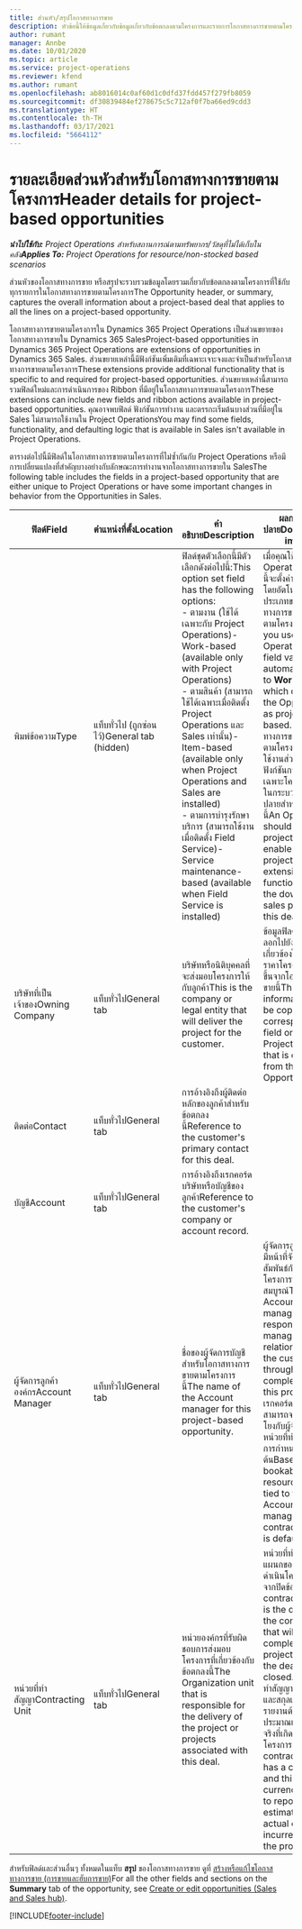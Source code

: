 ```yaml
---
title: ส่วนหัว/สรุปโอกาสทางการขาย
description: หัวข้อนี้ให้ข้อมูลเกี่ยวกับข้อมูลเกี่ยวกับข้อตกลงตามโครงการและรายการโอกาสทางการขายตามโครงการ
author: rumant
manager: Annbe
ms.date: 10/01/2020
ms.topic: article
ms.service: project-operations
ms.reviewer: kfend
ms.author: rumant
ms.openlocfilehash: ab8016014c0af60d1c0dfd37fdd457f279fb8059
ms.sourcegitcommit: df30839484ef278675c5c712af0f7ba66ed9cdd3
ms.translationtype: HT
ms.contentlocale: th-TH
ms.lasthandoff: 03/17/2021
ms.locfileid: "5664112"
---
```

# <a name="header-details-for-project-based-opportunities"></a><span data-ttu-id="9c819-103">รายละเอียดส่วนหัวสำหรับโอกาสทางการขายตามโครงการ</span><span class="sxs-lookup"><span data-stu-id="9c819-103">Header details for project-based opportunities</span></span>

<span data-ttu-id="9c819-104">_**นำไปใช้กับ:** Project Operations สำหรับสถานการณ์ตามทรัพยากร/วัสดุที่ไม่ได้เก็บในคลัง_</span><span class="sxs-lookup"><span data-stu-id="9c819-104">_**Applies To:** Project Operations for resource/non-stocked based scenarios_</span></span>


<span data-ttu-id="9c819-105">ส่วนหัวของโอกาสทางการขาย หรือสรุปจะรวบรวมข้อมูลโดยรวมเกี่ยวกับข้อตกลงตามโครงการที่ใช้กับทุกรายการในโอกาสทางการขายตามโครงการ</span><span class="sxs-lookup"><span data-stu-id="9c819-105">The Opportunity header, or summary, captures the overall information about a project-based deal that applies to all the lines on a project-based opportunity.</span></span>

<span data-ttu-id="9c819-106">โอกาสทางการขายตามโครงการใน Dynamics 365 Project Operations เป็นส่วนขยายของโอกาสทางการขายใน Dynamics 365 Sales</span><span class="sxs-lookup"><span data-stu-id="9c819-106">Project-based opportunities in Dynamics 365 Project Operations are extensions of opportunities in Dynamics 365 Sales.</span></span> <span data-ttu-id="9c819-107">ส่วนขยายเหล่านี้มีฟังก์ชันเพิ่มเติมที่เฉพาะเจาะจงและจำเป็นสำหรับโอกาสทางการขายตามโครงการ</span><span class="sxs-lookup"><span data-stu-id="9c819-107">These extensions provide additional functionality that is specific to and required for project-based opportunities.</span></span> <span data-ttu-id="9c819-108">ส่วนขยายเหล่านี้สามารถรวมฟิลด์ใหม่และการดำเนินการของ Ribbon ที่มีอยู่ในโอกาสทางการขายตามโครงการ</span><span class="sxs-lookup"><span data-stu-id="9c819-108">These extensions can include new fields and ribbon actions available in project-based opportunities.</span></span> <span data-ttu-id="9c819-109">คุณอาจพบฟิลด์ ฟังก์ชันการทำงาน และตรรกะเริ่มต้นบางส่วนที่มีอยู่ใน Sales ไม่สามารถใช้งานใน Project Operations</span><span class="sxs-lookup"><span data-stu-id="9c819-109">You may find some fields, functionality, and defaulting logic that is available in Sales isn't available in Project Operations.</span></span>

<span data-ttu-id="9c819-110">ตารางต่อไปนี้มีฟิลด์ในโอกาสทางการขายตามโครงการที่ไม่ซ้ำกันกับ Project Operations หรือมีการเปลี่ยนแปลงที่สำคัญบางอย่างกับลักษณะการทำงานจากโอกาสทางการขายใน Sales</span><span class="sxs-lookup"><span data-stu-id="9c819-110">The following table includes the fields in a project-based opportunity that are either unique to Project Operations or have some important changes in behavior from the Opportunities in Sales.</span></span>

| <span data-ttu-id="9c819-111">**ฟิลด์**</span><span class="sxs-lookup"><span data-stu-id="9c819-111">**Field**</span></span> | <span data-ttu-id="9c819-112">**ตำแหน่งที่ตั้ง**</span><span class="sxs-lookup"><span data-stu-id="9c819-112">**Location**</span></span> | <span data-ttu-id="9c819-113">**คำอธิบาย**</span><span class="sxs-lookup"><span data-stu-id="9c819-113">**Description**</span></span> | <span data-ttu-id="9c819-114">**ผลกระทบขั้นปลาย**</span><span class="sxs-lookup"><span data-stu-id="9c819-114">**Downstream impact**</span></span> |
| --- | --- | --- | --- |
| <span data-ttu-id="9c819-115">พิมพ์ข้อความ</span><span class="sxs-lookup"><span data-stu-id="9c819-115">Type</span></span> | <span data-ttu-id="9c819-116">แท็บทั่วไป (ถูกซ่อนไว้)</span><span class="sxs-lookup"><span data-stu-id="9c819-116">General tab (hidden)</span></span> | <span data-ttu-id="9c819-117">ฟิลด์ชุดตัวเลือกนี้มีตัวเลือกดังต่อไปนี้:</span><span class="sxs-lookup"><span data-stu-id="9c819-117">This option set field has the following options:</span></span></br><span data-ttu-id="9c819-118">- ตามงาน (ใช้ได้เฉพาะกับ Project Operations)</span><span class="sxs-lookup"><span data-stu-id="9c819-118">- Work-based (available only with Project Operations)</span></span></br><span data-ttu-id="9c819-119">- ตามสินค้า (สามารถใช้ได้เฉพาะเมื่อติดตั้ง Project Operations และ Sales เท่านั้น)</span><span class="sxs-lookup"><span data-stu-id="9c819-119">- Item-based (available only when Project Operations and Sales are installed)</span></span></br><span data-ttu-id="9c819-120">- ตามการบำรุงรักษาบริการ (สามารถใช้งานเมื่อติดตั้ง Field Service)</span><span class="sxs-lookup"><span data-stu-id="9c819-120">- Service maintenance-based (available when Field Service is installed)</span></span> | <span data-ttu-id="9c819-121">เมื่อคุณใช้ Project Operations ค่าฟิลด์นี้จะตั้งค่าเป็น **ตามงาน** โดยอัตโนมัติ ซึ่งจะจัดประเภทของโอกาสทางการขายเป็นแบบตามโครงการ</span><span class="sxs-lookup"><span data-stu-id="9c819-121">When you use Project Operations, this field value is automatically set to **Work-based** which classifies the Opportunity as project-based.</span></span> <span data-ttu-id="9c819-122">โอกาสทางการขายควรเป็นไปตามโครงการเพื่อเปิดใช้งานส่วนขยายและฟังก์ชันการทำงานเฉพาะโครงการทั้งหมดในกระบวนการขายขั้นปลายสำหรับข้อเสนอนี้</span><span class="sxs-lookup"><span data-stu-id="9c819-122">An Opportunity should be project-based to enable all project-specific extensions and functionality in the downstream sales process for this deal.</span></span> |
| <span data-ttu-id="9c819-123">บริษัทที่เป็นเจ้าของ</span><span class="sxs-lookup"><span data-stu-id="9c819-123">Owning Company</span></span> | <span data-ttu-id="9c819-124">แท็บทั่วไป</span><span class="sxs-lookup"><span data-stu-id="9c819-124">General tab</span></span> | <span data-ttu-id="9c819-125">บริษัทหรือนิติบุคคลที่จะส่งมอบโครงการให้กับลูกค้า</span><span class="sxs-lookup"><span data-stu-id="9c819-125">This is the company or legal entity that will deliver the project for the customer.</span></span> | <span data-ttu-id="9c819-126">ข้อมูลฟิลด์นี้จะถูกคัดลอกไปยังฟิลด์ที่เกี่ยวข้องในใบเสนอราคาโครงการที่สร้างขึ้นจากโอกาสทางการขายนี้</span><span class="sxs-lookup"><span data-stu-id="9c819-126">This field information will be copied to the corresponding field on the Project quote that is created from this Opportunity.</span></span> |
| <span data-ttu-id="9c819-127">ติดต่อ</span><span class="sxs-lookup"><span data-stu-id="9c819-127">Contact</span></span> | <span data-ttu-id="9c819-128">แท็บทั่วไป</span><span class="sxs-lookup"><span data-stu-id="9c819-128">General tab</span></span> | <span data-ttu-id="9c819-129">การอ้างอิงถึงผู้ติดต่อหลักของลูกค้าสำหรับข้อตกลงนี้</span><span class="sxs-lookup"><span data-stu-id="9c819-129">Reference to the customer's primary contact for this deal.</span></span> | |
| <span data-ttu-id="9c819-130">บัญชี</span><span class="sxs-lookup"><span data-stu-id="9c819-130">Account</span></span> | <span data-ttu-id="9c819-131">แท็บทั่วไป</span><span class="sxs-lookup"><span data-stu-id="9c819-131">General tab</span></span> | <span data-ttu-id="9c819-132">การอ้างอิงถึงเรกคอร์ดบริษัทหรือบัญชีของลูกค้า</span><span class="sxs-lookup"><span data-stu-id="9c819-132">Reference to the customer's company or account record.</span></span> | |
| <span data-ttu-id="9c819-133">ผู้จัดการลูกค้าองค์กร</span><span class="sxs-lookup"><span data-stu-id="9c819-133">Account Manager</span></span> | <span data-ttu-id="9c819-134">แท็บทั่วไป</span><span class="sxs-lookup"><span data-stu-id="9c819-134">General tab</span></span> | <span data-ttu-id="9c819-135">ชื่อของผู้จัดการบัญชีสำหรับโอกาสทางการขายตามโครงการนี้</span><span class="sxs-lookup"><span data-stu-id="9c819-135">The name of the Account manager for this project-based opportunity.</span></span> | <span data-ttu-id="9c819-136">ผู้จัดการลูกค้าองค์กรมีหน้าที่จัดการความสัมพันธ์กับลูกค้าจนโครงการนี้เสร็จสมบูรณ์</span><span class="sxs-lookup"><span data-stu-id="9c819-136">The Account manager is responsible for managing the relationship with the customer through the completion of this project.</span></span> <span data-ttu-id="9c819-137">ตามเรกคอร์ดทรัพยากรที่สามารถจองได้ที่เชื่อมโยงกับผู้จัดการบัญชี หน่วยที่ทำสัญญาจะมีการกำหนดเป็นค่าเริ่มต้น</span><span class="sxs-lookup"><span data-stu-id="9c819-137">Based on the bookable resource record tied to the Account manager, the contracting unit is defaulted.</span></span> |
| <span data-ttu-id="9c819-138">หน่วยที่ทำสัญญา</span><span class="sxs-lookup"><span data-stu-id="9c819-138">Contracting Unit</span></span> | <span data-ttu-id="9c819-139">แท็บทั่วไป</span><span class="sxs-lookup"><span data-stu-id="9c819-139">General tab</span></span> | <span data-ttu-id="9c819-140">หน่วยองค์กรที่รับผิดชอบการส่งมอบโครงการที่เกี่ยวข้องกับข้อตกลงนี้</span><span class="sxs-lookup"><span data-stu-id="9c819-140">The Organization unit that is responsible for the delivery of the project or projects associated with this deal.</span></span> | <span data-ttu-id="9c819-141">หน่วยที่ทำสัญญาคือแผนกของบริษัทที่จะดำเนินโครงการหลังจากปิดข้อตกลง</span><span class="sxs-lookup"><span data-stu-id="9c819-141">The contracting unit is the division of the company that will complete the project(s) after the deal is closed.</span></span> <span data-ttu-id="9c819-142">ทุกหน่วยที่ทำสัญญามีสกุลเงิน และสกุลเงินนี้ใช้เพื่อรายงานต้นทุนโดยประมาณและต้นทุนจริงที่เกิดขึ้นระหว่างโครงการ</span><span class="sxs-lookup"><span data-stu-id="9c819-142">Every contracting unit has a currency, and this currency is used to report estimated and actual costs incurred during the project.</span></span> |

<span data-ttu-id="9c819-143">สำหรับฟิลด์และส่วนอื่นๆ ทั้งหมดในแท็บ **สรุป** ของโอกาสทางการขาย ดูที่ [สร้างหรือแก้ไขโอกาสทางการขาย (การขายและฮับการขาย)](https://docs.microsoft.com/dynamics365/sales-enterprise/create-edit-opportunity-sales)</span><span class="sxs-lookup"><span data-stu-id="9c819-143">For all the other fields and sections on the **Summary** tab of the opportunity, see [Create or edit opportunities (Sales and Sales hub)](https://docs.microsoft.com/dynamics365/sales-enterprise/create-edit-opportunity-sales).</span></span>


[!INCLUDE[footer-include](../includes/footer-banner.md)]
